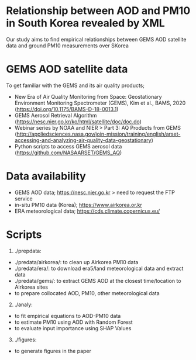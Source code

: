 # Relationship between AOD and PM10 in South Korea revealed by XML

Our study aims to find empirical relationships between GEMS AOD satellite data and ground PM10 measurements over SKorea

# GEMS AOD satellite data

To get familiar with the GEMS and its air quality products; 

- New Era of Air Quality Monitoring from Space: Geostationary Environment Monitoring Spectrometer (GEMS), Kim et al., BAMS, 2020
(https://doi.org/10.1175/BAMS-D-18-0013.1)
- GEMS Aerosol Retrieval Algorithm (https://nesc.nier.go.kr/ko/html/satellite/doc/doc.do)
- Webinar series by NOAA and NIER > Part 3: AQ Products from GEMS
(http://appliedsciences.nasa.gov/join-mission/training/english/arset-accessing-and-analyzing-air-quality-data-geostationary)
- Python scripts to access GEMS aerosol data
(https://github.com/NASAARSET/GEMS_AQ)


# Data availability

- GEMS AOD data; https://nesc.nier.go.kr > need to request the FTP service
- in-situ PM10 data (Korea); https://www.airkorea.or.kr
- ERA meteorological data; https://cds.climate.copernicus.eu/


# Scripts
1. ./prepdata: 
 - ./predata/airkorea/: to clean up Airkorea PM10 data
 - ./predata/era/: to download era5/land meteorological data and extract data 
 - ./predata/gems/: to extract GEMS AOD at the closest time/location to Airkorea sites
 - to prepare collocated AOD, PM10, other meteorological data

2. ./analy:
 - to fit empirical equations to AOD-PM10 data 
 - to estimate PM10 using AOD with Random Forest
 - to evaluate input importance using SHAP Values

3. ./figures:
 - to generate figures in the paper
